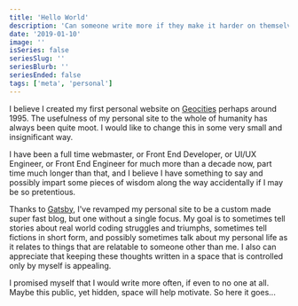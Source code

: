 ```yaml
---
title: 'Hello World'
description: 'Can someone write more if they make it harder on themselves?'
date: '2019-01-10'
image: ''
isSeries: false
seriesSlug: ''
seriesBlurb: ''
seriesEnded: false
tags: ['meta', 'personal']
---
```


I believe I created my first personal website on [Geocities](http://www.oocities.org/) perhaps around 1995. The usefulness of my personal site to the whole of humanity has always been quite moot. I would like to change this in some very small and insignificant way.

I have been a full time webmaster, or Front End Developer, or UI/UX Engineer, or Front End Engineer for much more than a decade now, part time much longer than that, and I believe I have something to say and possibly impart some pieces of wisdom along the way accidentally if I may be so pretentious.

Thanks to [Gatsby](https://www.gatsbyjs.org/), I've revamped my personal site to be a custom made super fast blog, but one without a single focus. My goal is to sometimes tell stories about real world coding struggles and triumphs, sometimes tell fictions in short form, and possibly sometimes talk about my personal life as it relates to things that are relatable to someone other than me. I also can appreciate that keeping these thoughts written in a space that is controlled only by myself is appealing.

I promised myself that I would write more often, if even to no one at all. Maybe this public, yet hidden, space will help motivate. So here it goes...
